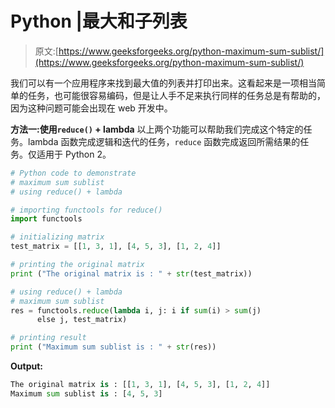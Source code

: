 # Python |最大和子列表

> 原文:[https://www.geeksforgeeks.org/python-maximum-sum-sublist/](https://www.geeksforgeeks.org/python-maximum-sum-sublist/)

我们可以有一个应用程序来找到最大值的列表并打印出来。这看起来是一项相当简单的任务，也可能很容易编码，但是让人手不足来执行同样的任务总是有帮助的，因为这种问题可能会出现在 web 开发中。

**方法一:使用`reduce()` + lambda**
以上两个功能可以帮助我们完成这个特定的任务。lambda 函数完成逻辑和迭代的任务，`reduce` 函数完成返回所需结果的任务。仅适用于 Python 2。

```py
# Python code to demonstrate
# maximum sum sublist 
# using reduce() + lambda

# importing functools for reduce()
import functools

# initializing matrix 
test_matrix = [[1, 3, 1], [4, 5, 3], [1, 2, 4]]

# printing the original matrix
print ("The original matrix is : " + str(test_matrix))

# using reduce() + lambda
# maximum sum sublist 
res = functools.reduce(lambda i, j: i if sum(i) > sum(j) 
      else j, test_matrix)

# printing result
print ("Maximum sum sublist is : " + str(res))
```

**Output:**

```py
The original matrix is : [[1, 3, 1], [4, 5, 3], [1, 2, 4]]
Maximum sum sublist is : [4, 5, 3]

```
